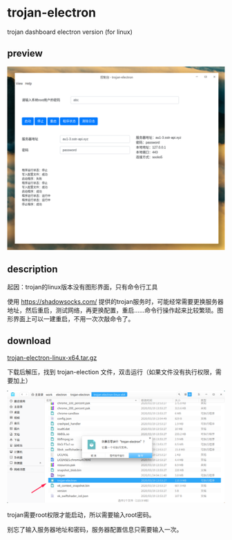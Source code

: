 # trojan-electron

trojan dashboard electron version (for linux)

## preview

![preview](docs/preview.png)

## description

起因：trojan的linux版本没有图形界面，只有命令行工具

使用 https://shadowsocks.com/ 提供的trojan服务时，可能经常需要更换服务器地址，然后重启，测试网络，再更换配置，重启……命令行操作起来比较繁琐。图形界面上可以一建重启，不用一次次敲命令了。

## download

[trojan-electron-linux-x64.tar.gz](https://github.com/smallyunet/trojan-electron/releases/download/v0.0.2/trojan-electron-linux-x64.tar.gz)

下载后解压，找到 trojan-election 文件，双击运行（如果文件没有执行权限，需要加上）

![operation](docs/start.png)

trojan需要root权限才能启动，所以需要输入root密码。

别忘了输入服务器地址和密码，服务器配置信息只需要输入一次。

